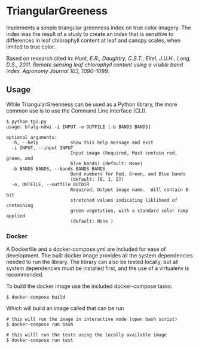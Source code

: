 # TriangularGreeness
Implements a simple triangular greenness index on true color imagery.  The index was the result of a study to create an index  that is sensitive to differences in leaf chlorophyll content at leaf and canopy scales, when limited to true color.

Based on research cited in:
*Hunt, E.R., Daughtry, C.S.T., Eitel, J.U.H., Long, D.S., 2011. Remote sensing leaf chlorophyll
content using a visible band index. Agronomy Journal 103, 1090–1099.*

## Usage

While TriangularGreenness can be used as a Python library, the more common use is to use the Command Line Interface (CLI).

```
$ python tgi.py 
usage: bfalg-ndwi -i INPUT -o OUTFILE [-b BANDS BANDS]

optional arguments:
  -h, --help            show this help message and exit
  -i INPUT, --input INPUT
                        Input image (Required, Must contain red, green, and 
                        blue bands) (default: None)
  -b BANDS BANDS, --bands BANDS BANDS
                        Band numbers for Red, Green, and Blue bands 
                        (default: [0, 1, 2])
  -o, OUTFILE, --outfile OUTDIR
                        Required, Output image name.  Will contain 8-bit 
                        stretched values indicating liklihood of containing 
                        green vegetation, with a standard color ramp applied
                        (default: None )
```

### Docker
A Dockerfile and a docker-compose.yml are included for ease of development. The built docker image provides all the system dependencies needed to run the library. The library can also be tested locally, but all system dependencies must be installed first, and the use of a virtualenv is recommended.

To build the docker image use the included docker-compose tasks:

    $ docker-compose build

Which will build an image called that can be run

    # this will run the image in interactive mode (open bash script)
    $ docker-compose run bash

    # this willl run the tests using the locally available image
    $ docker-compose run test
